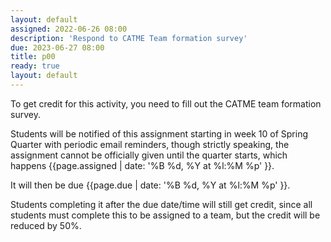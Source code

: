 ```yaml
---
layout: default
assigned: 2022-06-26 08:00
description: 'Respond to CATME Team formation survey'
due: 2023-06-27 08:00
title: p00
ready: true
layout: default
---
```


To get credit for this activity, you need to fill out the CATME team formation survey.

Students will be notified of this assignment starting in week 10 of Spring Quarter with periodic email reminders, though strictly speaking, the assignment cannot be officially given until the quarter starts, which happens {{page.assigned |  date: '%B %d, %Y at %l:%M %p' }}.

It will then be due {{page.due |  date: '%B %d, %Y at %l:%M %p' }}.

Students completing it after the due date/time will still get credit, since all students must complete this to be assigned to a team, but the credit will be reduced by 50%.


